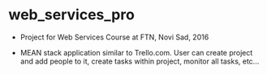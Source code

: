 # web_services_pro

- Project for Web Services Course at FTN, Novi Sad, 2016

- MEAN stack application similar to Trello.com. User can create project and add people to it, create tasks within project, monitor all tasks, etc...  



